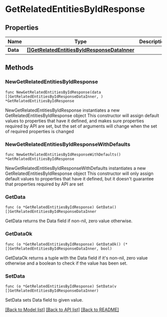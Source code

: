 # GetRelatedEntitiesByIdResponse

## Properties

Name | Type | Description | Notes
------------ | ------------- | ------------- | -------------
**Data** | [**[]GetRelatedEntitiesByIdResponseDataInner**](GetRelatedEntitiesByIdResponseDataInner.md) |  | 

## Methods

### NewGetRelatedEntitiesByIdResponse

`func NewGetRelatedEntitiesByIdResponse(data []GetRelatedEntitiesByIdResponseDataInner, ) *GetRelatedEntitiesByIdResponse`

NewGetRelatedEntitiesByIdResponse instantiates a new GetRelatedEntitiesByIdResponse object
This constructor will assign default values to properties that have it defined,
and makes sure properties required by API are set, but the set of arguments
will change when the set of required properties is changed

### NewGetRelatedEntitiesByIdResponseWithDefaults

`func NewGetRelatedEntitiesByIdResponseWithDefaults() *GetRelatedEntitiesByIdResponse`

NewGetRelatedEntitiesByIdResponseWithDefaults instantiates a new GetRelatedEntitiesByIdResponse object
This constructor will only assign default values to properties that have it defined,
but it doesn't guarantee that properties required by API are set

### GetData

`func (o *GetRelatedEntitiesByIdResponse) GetData() []GetRelatedEntitiesByIdResponseDataInner`

GetData returns the Data field if non-nil, zero value otherwise.

### GetDataOk

`func (o *GetRelatedEntitiesByIdResponse) GetDataOk() (*[]GetRelatedEntitiesByIdResponseDataInner, bool)`

GetDataOk returns a tuple with the Data field if it's non-nil, zero value otherwise
and a boolean to check if the value has been set.

### SetData

`func (o *GetRelatedEntitiesByIdResponse) SetData(v []GetRelatedEntitiesByIdResponseDataInner)`

SetData sets Data field to given value.



[[Back to Model list]](../README.md#documentation-for-models) [[Back to API list]](../README.md#documentation-for-api-endpoints) [[Back to README]](../README.md)


